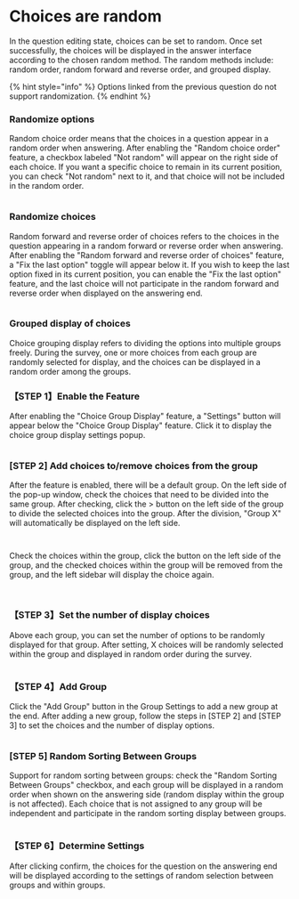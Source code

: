 # Choices are random

In the question editing state, choices can be set to random. Once set successfully, the choices will be displayed in the answer interface according to the chosen random method. The random methods include: random order, random forward and reverse order, and grouped display.

{% hint style="info" %}
Options linked from the previous question do not support randomization.
{% endhint %}

### Randomize options

Random choice order means that the choices in a question appear in a random order when answering. After enabling the "Random choice order" feature, a checkbox labeled "Not random" will appear on the right side of each choice. If you want a specific choice to remain in its current position, you can check "Not random" next to it, and that choice will not be included in the random order.

<figure><img src="../../../../.gitbook/assets/image (899).png" alt=""><figcaption></figcaption></figure>

### Randomize choices

Random forward and reverse order of choices refers to the choices in the question appearing in a random forward or reverse order when answering. After enabling the "Random forward and reverse order of choices" feature, a "Fix the last option" toggle will appear below it. If you wish to keep the last option fixed in its current position, you can enable the "Fix the last option" feature, and the last choice will not participate in the random forward and reverse order when displayed on the answering end.

<figure><img src="../../../../.gitbook/assets/image (900).png" alt=""><figcaption></figcaption></figure>

### Grouped display of choices

Choice grouping display refers to dividing the options into multiple groups freely. During the survey, one or more choices from each group are randomly selected for display, and the choices can be displayed in a random order among the groups.

### 【STEP 1】Enable the Feature

After enabling the "Choice Group Display" feature, a "Settings" button will appear below the "Choice Group Display" feature. Click it to display the choice group display settings popup.

<figure><img src="../../../../.gitbook/assets/image (901).png" alt=""><figcaption></figcaption></figure>

### \[STEP 2] Add choices to/remove choices from the group

After the feature is enabled, there will be a default group. On the left side of the pop-up window, check the choices that need to be divided into the same group. After checking, click the > button on the left side of the group to divide the selected choices into the group. After the division, "Group X" will automatically be displayed on the left side.

<figure><img src="../../../../.gitbook/assets/image (902).png" alt=""><figcaption></figcaption></figure>

<figure><img src="../../../../.gitbook/assets/image (904).png" alt=""><figcaption></figcaption></figure>

Check the choices within the group, click the button on the left side of the group, and the checked choices within the group will be removed from the group, and the left sidebar will display the choice again.

<figure><img src="../../../../.gitbook/assets/image (905).png" alt=""><figcaption></figcaption></figure>

<figure><img src="../../../../.gitbook/assets/image (906).png" alt=""><figcaption></figcaption></figure>

### 【STEP 3】Set the number of display choices

Above each group, you can set the number of options to be randomly displayed for that group. After setting, X choices will be randomly selected within the group and displayed in random order during the survey.

<figure><img src="../../../../.gitbook/assets/image (908).png" alt=""><figcaption></figcaption></figure>

### 【STEP 4】Add Group

Click the "Add Group" button in the Group Settings to add a new group at the end. After adding a new group, follow the steps in \[STEP 2] and \[STEP 3] to set the choices and the number of display options.

<figure><img src="../../../../.gitbook/assets/image (909).png" alt=""><figcaption></figcaption></figure>

### \[STEP 5] Random Sorting Between Groups

Support for random sorting between groups: check the "Random Sorting Between Groups" checkbox, and each group will be displayed in a random order when shown on the answering side (random display within the group is not affected). Each choice that is not assigned to any group will be independent and participate in the random sorting display between groups.

<figure><img src="../../../../.gitbook/assets/image (910).png" alt=""><figcaption></figcaption></figure>

### 【STEP 6】Determine Settings

After clicking confirm, the choices for the question on the answering end will be displayed according to the settings of random selection between groups and within groups.

###











